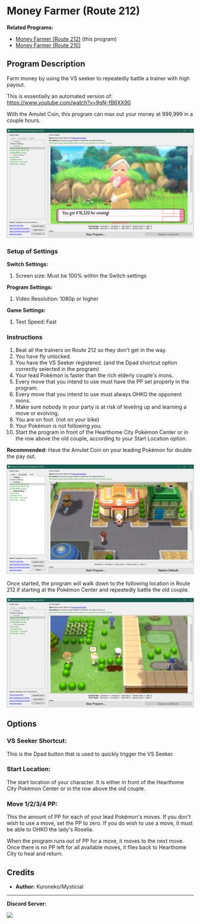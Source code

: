 # Money Farmer (Route 212)

**Related Programs:**
- [Money Farmer (Route 212)](MoneyFarmerRoute212.md) (this program)
- [Money Farmer (Route 210)](MoneyFarmerRoute210.md)

## Program Description

Farm money by using the VS seeker to repeatedly battle a trainer with high payout.

This is essentially an automated version of: https://www.youtube.com/watch?v=9qN-fB6XX90

With the Amulet Coin, this program can max out your money at 999,999 in a couple hours.

<img src="images/MoneyFarmerRoute212-2.png">

### Setup of Settings

**Switch Settings:**
1. Screen size: Must be 100% within the Switch settings

**Program Settings:**
1. Video Resolution: 1080p or higher

**Game Settings:**
1. Text Speed: Fast

### Instructions

1. Beat all the trainers on Route 212 so they don't get in the way.
2. You have fly unlocked.
3. You have the VS Seeker registered. (and the Dpad shortcut option correctly selected in the program)
4. Your lead Pokémon is faster than the rich elderly couple's mons.
5. Every move that you intend to use must have the PP set properly in the program.
6. Every move that you intend to use must always OHKO the opponent mons.
7. Make sure nobody in your party is at risk of leveling up and learning a move or evolving.
8. You are on foot. (not on your bike)
9. Your Pokémon is not following you.
10. Start the program in front of the Hearthome City Pokémon Center or in the row above the old couple, according to your Start Location option.

**Recommended:** Have the Amulet Coin on your leading Pokémon for double the pay out.

<img src="images/MoneyFarmerRoute212-0.png">

Once started, the program will walk down to the following location in Route 212 if starting at the Pokémon Center and repeatedly battle the old couple.

<img src="images/MoneyFarmerRoute212-1.png">


## Options


### VS Seeker Shortcut:

This is the Dpad button that is used to quickly trigger the VS Seeker.

### Start Location:

The start location of your character. It is either in front of the Hearthome City Pokémon Center or in the row above the old couple.

### Move 1/2/3/4 PP:

This the amount of PP for each of your lead Pokémon's moves.
If you don't wish to use a move, set the PP to zero. If you do wish to use a move, it must be able to OHKO the lady's Roselia.

When the program runs out of PP for a move, it moves to the next move. Once there is no PP left for all available moves, it flies back to Hearthome City to heal and return.


## Credits

- **Author:** Kuroneko/Mysticial



<hr>

**Discord Server:** 

[<img src="https://canary.discordapp.com/api/guilds/695809740428673034/widget.png?style=banner2">](https://discord.gg/cQ4gWxN)




